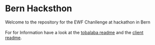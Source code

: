 # Bern Hacksthon
Welcome to the repository for the EWF Chanllenge at hackathon in Bern<br><br>
For for Information have a look at the [tobalaba readme](tobalaba/README.md) and the [client readme](client/README.md).
